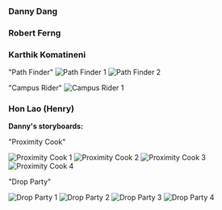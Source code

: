### Danny Dang

### Robert Ferng

### Karthik Komatineni

"Path Finder"
![Path Finder 1](/images/storyboards/S2.jpg)
![Path Finder 2](/images/storyboards/S3.jpg)

"Campus Rider"
![Campus Rider 1](/images/storyboards/ss.jpg)

### Hon Lao (Henry)




**Danny's storyboards:**

"Proximity Cook"

![Proximity Cook 1](/images/storyboards/DDstoryboard1-1.JPG)
![Proximity Cook 2](/images/storyboards/DDstoryboard1-2.JPG)
![Proximity Cook 3](/images/storyboards/DDstoryboard1-3.JPG)
![Proximity Cook 4](/images/storyboards/DDstoryboard1-4.JPG)


"Drop Party"

![Drop Party 1](/images/storyboards/DDstoryboard2-1.JPG)
![Drop Party 2](/images/storyboards/DDstoryboard2-2.JPG)
![Drop Party 3](/images/storyboards/DDstoryboard2-3.JPG)
![Drop Party 4](/images/storyboards/DDstoryboard2-4.JPG)









